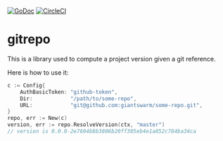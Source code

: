 [![GoDoc](https://godoc.org/github.com/giantswarm/gitrepo?status.svg)](http://godoc.org/github.com/giantswarm/gitrepo)
[![CircleCI](https://circleci.com/gh/giantswarm/gitrepo.svg?style=shield)](https://circleci.com/gh/giantswarm/gitrepo)

# gitrepo

This is a library used to compute a project version given a git reference.

Here is how to use it:

```go
c := Config{
	AuthBasicToken: "github-token",
	Dir:            "/path/to/some-repo",
	URL:            "git@github.com:giantswarm/some-repo.git",
}
repo, err := New(c)
version, err := repo.ResolveVersion(ctx, "master")
// version is 0.0.0-2e7604b8b3806b20ff305eb4e1a852c784ba34ca
```

